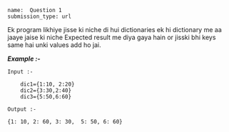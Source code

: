 ```ngMeta
name:  Question 1 
submission_type: url
```


Ek program likhiye jisse ki niche di hui dictionaries ek hi dictionary me aa jaaye jaise ki niche Expected result me diya gaya hain or jisski bhi keys same hai unki values add ho jai.
   	 

***Example :-***

`Input :- `
``` 
    dic1={1:10, 2:20}
    dic2={3:30,2:40}
   	dic3={5:50,6:60}
 ```
 
`Output :- `
```  
{1: 10, 2: 60, 3: 30,  5: 50, 6: 60} 
 ```